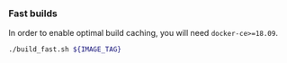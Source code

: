 ### Fast builds

In order to enable optimal build caching, you will need `docker-ce>=18.09`.
```bash
./build_fast.sh ${IMAGE_TAG}
``` 
